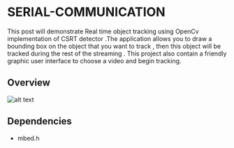 # SERIAL-COMMUNICATION
This post will demonstrate Real time object tracking using OpenCv implementation of CSRT detector .The application allows you to draw a bounding box on the object that you want to track , then this object will be tracked during the rest of the streaming . This project also contain a friendly graphic user interface to choose a video and begin tracking.
## Overview
![alt text](https://scontent.ftun10-1.fna.fbcdn.net/v/t1.15752-9/49617486_407364753341489_39698468616273920_n.png?_nc_cat=101&_nc_ht=scontent.ftun10-1.fna&oh=b79ca64ec9458f1e162179caaedbf194&oe=5CB376FD)
## Dependencies

* mbed.h
